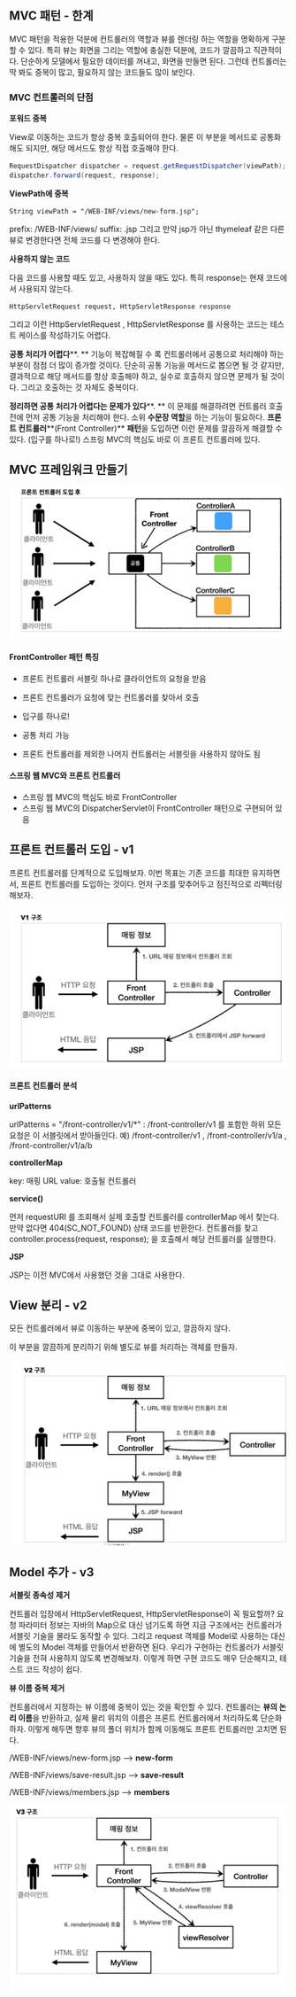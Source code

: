 ## MVC 패턴 - 한계

MVC 패턴을 적용한 덕분에 컨트롤러의 역할과 뷰를 렌더링 하는 역할을 명확하게 구분할 수 있다.
 특히 뷰는 화면을 그리는 역할에 충실한 덕분에, 코드가 깔끔하고 직관적이다. 단순하게 모델에서 필요한 데이터를 꺼내고, 화면을 만들면 된다.
 그런데 컨트롤러는 딱 봐도 중복이 많고, 필요하지 않는 코드들도 많이 보인다.

### **MVC** **컨트롤러의 단점**

**포워드 중복**

View로 이동하는 코드가 항상 중복 호출되어야 한다. 물론 이 부분을 메서드로 공통화해도 되지만, 해당 메서드도 항상 직접 호출해야 한다.

```java
RequestDispatcher dispatcher = request.getRequestDispatcher(viewPath);
dispatcher.forward(request, response);
```



**ViewPath에 중복**

```
String viewPath = "/WEB-INF/views/new-form.jsp";
```

prefix: /WEB-INF/views/
 suffix: .jsp
 그리고 만약 jsp가 아닌 thymeleaf 같은 다른 뷰로 변경한다면 전체 코드를 다 변경해야 한다.

**사용하지 않는 코드**

다음 코드를 사용할 때도 있고, 사용하지 않을 때도 있다. 특히 response는 현재 코드에서 사용되지 않는다.

```
HttpServletRequest request, HttpServletResponse response
```

그리고 이런 HttpServletRequest , HttpServletResponse 를 사용하는 코드는 테스트 케이스를 작성하기도 어렵다.

**공통 처리가 어렵다****.
** 기능이 복잡해질 수 록 컨트롤러에서 공통으로 처리해야 하는 부분이 점점 더 많이 증가할 것이다. 단순히 공통 기능을 메서드로 뽑으면 될 것 같지만, 결과적으로 해당 메서드를 항상 호출해야 하고, 실수로 호출하지 않으면 문제가 될 것이다. 그리고 호출하는 것 자체도 중복이다.

**정리하면 공통 처리가 어렵다는 문제가 있다****.
** 이 문제를 해결하려면 컨트롤러 호출 전에 먼저 공통 기능을 처리해야 한다. 소위 **수문장 역할**을 하는 기능이 필요하다. **프론트 컨트롤러****(Front Controller)** **패턴**을 도입하면 이런 문제를 깔끔하게 해결할 수 있다. (입구를 하나로!)
 스프링 MVC의 핵심도 바로 이 프론트 컨트롤러에 있다.



##  MVC 프레임워크 만들기

![](./image/front-controller.png)



#### **FrontController 패턴 특징**

- 프론트 컨트롤러 서블릿 하나로 클라이언트의 요청을 받음

- 프론트 컨트롤러가 요청에 맞는 컨트롤러를 찾아서 호출 

- 입구를 하나로!

- 공통 처리 가능
-  프론트 컨트롤러를 제외한 나머지 컨트롤러는 서블릿을 사용하지 않아도 됨

#### **스프링 웹 MVC와 프론트 컨트롤러**

* 스프링 웹 MVC의 핵심도 바로 FrontController
* 스프링 웹 MVC의 DispatcherServlet이 FrontController 패턴으로 구현되어 있음



## **프론트 컨트롤러 도입 - v1**

프론트 컨트롤러를 단계적으로 도입해보자.
 이번 목표는 기존 코드를 최대한 유지하면서, 프론트 컨트롤러를 도입하는 것이다. 먼저 구조를 맞추어두고 점진적으로 리펙터링 해보자.

![](./image/v1.png)

#### **프론트 컨트롤러 분석**

**urlPatterns**

urlPatterns = "/front-controller/v1/*" : /front-controller/v1 를 포함한 하위 모든 요청은 이 서블릿에서 받아들인다.
 예) /front-controller/v1 , /front-controller/v1/a , /front-controller/v1/a/b

**controllerMap**

key: 매핑 URL
 value: 호출될 컨트롤러

**service()**

먼저 requestURI 를 조회해서 실제 호출할 컨트롤러를 controllerMap 에서 찾는다. 만약 없다면 404(SC_NOT_FOUND) 상태 코드를 반환한다.
 컨트롤러를 찾고 controller.process(request, response); 을 호출해서 해당 컨트롤러를 실행한다.

**JSP**

JSP는 이전 MVC에서 사용했던 것을 그대로 사용한다.



## View 분리 - v2

모든 컨트롤러에서 뷰로 이동하는 부분에 중복이 있고, 깔끔하지 않다.

이 부분을 깔끔하게 분리하기 위해 별도로 뷰를 처리하는 객체를 만들자.

![](./image/v2.png)



## Model 추가 - v3

**서블릿 종속성 제거**

컨트롤러 입장에서 HttpServletRequest, HttpServletResponse이 꼭 필요할까?
 요청 파라미터 정보는 자바의 Map으로 대신 넘기도록 하면 지금 구조에서는 컨트롤러가 서블릿 기술을 몰라도 동작할 수 있다.
 그리고 request 객체를 Model로 사용하는 대신에 별도의 Model 객체를 만들어서 반환하면 된다. 우리가 구현하는 컨트롤러가 서블릿 기술을 전혀 사용하지 않도록 변경해보자.
 이렇게 하면 구현 코드도 매우 단순해지고, 테스트 코드 작성이 쉽다.

**뷰 이름 중복 제거**

컨트롤러에서 지정하는 뷰 이름에 중복이 있는 것을 확인할 수 있다.
 컨트롤러는 **뷰의 논리 이름**을 반환하고, 실제 물리 위치의 이름은 프론트 컨트롤러에서 처리하도록 단순화 하자.
 이렇게 해두면 향후 뷰의 폴더 위치가 함께 이동해도 프론트 컨트롤러만 고치면 된다.

/WEB-INF/views/new-form.jsp --> **new-form** 

/WEB-INF/views/save-result.jsp --> **save-result** 

/WEB-INF/views/members.jsp -->  **members**

![](./image/v3.png)